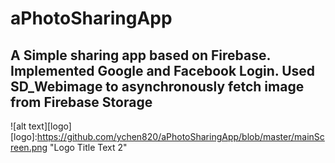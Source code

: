 # aPhotoSharingApp
## A Simple sharing app based on Firebase. Implemented Google and Facebook Login. Used SD_Webimage to asynchronously fetch image from Firebase Storage

![alt text][logo]
[logo]:https://github.com/ychen820/aPhotoSharingApp/blob/master/mainScreen.png "Logo Title Text 2"
